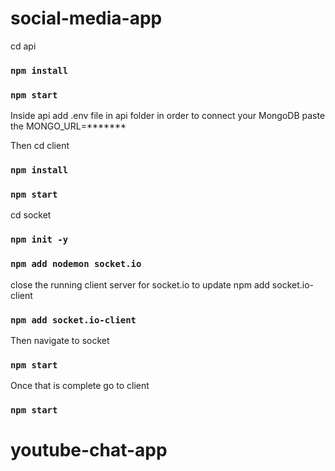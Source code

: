 # social-media-app
cd api

### `npm install`
### `npm start`
Inside api add .env file in api folder in order to connect your MongoDB paste the MONGO_URL=*******

Then cd client

### `npm install`
### `npm start`
cd socket

### `npm init -y`
### `npm add nodemon socket.io`
close the running client server for socket.io to update npm add socket.io-client

### `npm add socket.io-client`
Then navigate to socket

### `npm start`
Once that is complete go to client

### `npm start`

# youtube-chat-app
